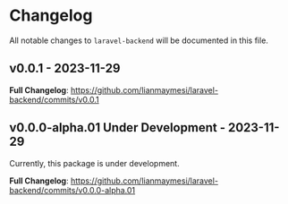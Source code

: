 # Changelog

All notable changes to `laravel-backend` will be documented in this file.

## v0.0.1 - 2023-11-29

**Full Changelog**: https://github.com/lianmaymesi/laravel-backend/commits/v0.0.1

## v0.0.0-alpha.01 Under Development - 2023-11-29

Currently, this package is under development.

**Full Changelog**: https://github.com/lianmaymesi/laravel-backend/commits/v0.0.0-alpha.01
